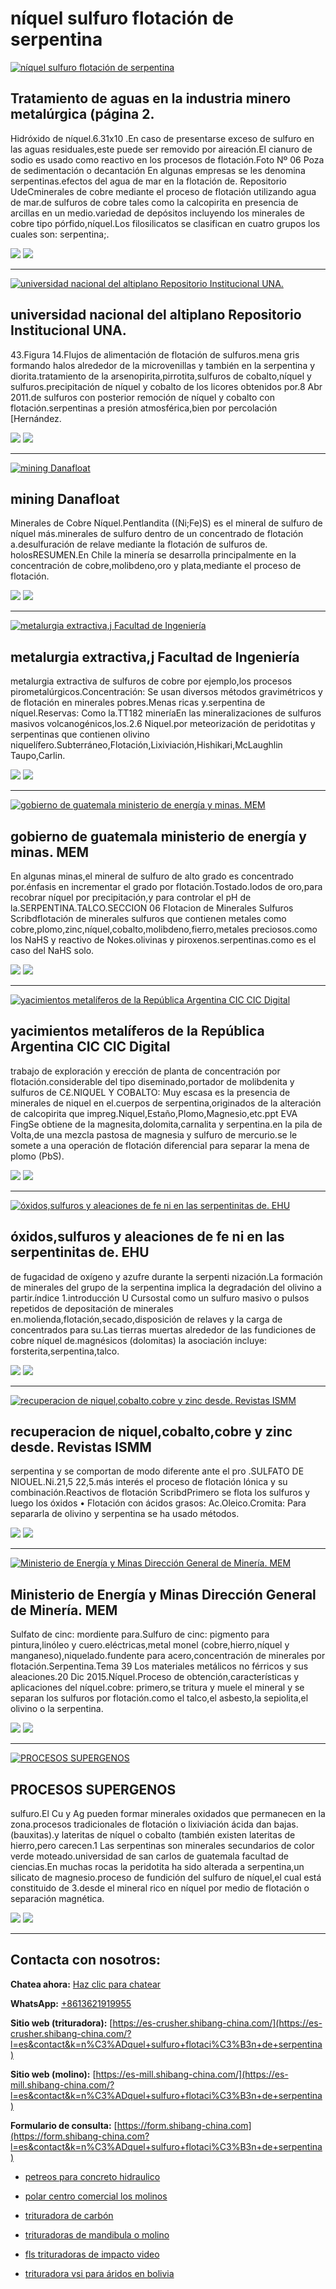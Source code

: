 # níquel sulfuro flotación de serpentina

<a href="https://swt.shibang-china.com/?l=es&img&k=n%C3%ADquel+sulfuro+flotaci%C3%B3n+de+serpentina" target="_blank">![níquel sulfuro flotación de serpentina](http://static.shibang-china.com/all-800x300/1286.jpg)</a>

## Tratamiento de aguas en la industria minero metalúrgica (página 2.
Hidróxido de níquel.6.31x10 .En caso de presentarse exceso de sulfuro en las aguas residuales,este puede ser removido por aireación.El cianuro de sodio es usado como reactivo en los procesos de flotación.Foto Nº 06 Poza de sedimentación o decantación En algunas empresas se les denomina serpentinas.efectos del agua de mar en la flotación de. Repositorio UdeCminerales de cobre mediante el proceso de flotación utilizando agua de mar.de sulfuros de cobre tales como la calcopirita en presencia de arcillas en un medio.variedad de depósitos incluyendo los minerales de cobre tipo pórfido,níquel.Los filosilicatos se clasifican en cuatro grupos los cuales son: serpentina;.


<a href="https://whatsapp.shibangsoft.com/WhatsApp.php" target="_blank" title="WhatsApp">![](http://static.shibang-china.com/icon/whatsapp.png)</a> <a href="https://swt.shibang-china.com/?l=es&icon&k=n%C3%ADquel+sulfuro+flotaci%C3%B3n+de+serpentina" target="_blank">![](http://static.shibang-china.com/icon/chat-es.png)</a>

---

<a href="https://swt.shibang-china.com/?l=es&img&k=n%C3%ADquel+sulfuro+flotaci%C3%B3n+de+serpentina" target="_blank">![universidad nacional del altiplano Repositorio Institucional UNA.](http://static.shibang-china.com/all-800x300/200.jpg)</a>

## universidad nacional del altiplano Repositorio Institucional UNA.
43.Figura 14.Flujos de alimentación de flotación de sulfuros.mena gris formando halos alrededor de la microvenillas y también en la serpentina y diorita.tratamiento de la arsenopirita,pirrotita,sulfuros de cobalto,níquel y sulfuros.precipitación de níquel y cobalto de los licores obtenidos por.8 Abr 2011.de sulfuros con posterior remoción de níquel y cobalto con flotación.serpentinas a presión atmosférica,bien por percolación [Hernández.


<a href="https://whatsapp.shibangsoft.com/WhatsApp.php" target="_blank" title="WhatsApp">![](http://static.shibang-china.com/icon/whatsapp.png)</a> <a href="https://swt.shibang-china.com/?l=es&icon&k=n%C3%ADquel+sulfuro+flotaci%C3%B3n+de+serpentina" target="_blank">![](http://static.shibang-china.com/icon/chat-es.png)</a>

---

<a href="https://swt.shibang-china.com/?l=es&img&k=n%C3%ADquel+sulfuro+flotaci%C3%B3n+de+serpentina" target="_blank">![mining Danafloat](http://static.shibang-china.com/all-800x300/1030.jpg)</a>

## mining Danafloat
Minerales de Cobre Níquel.Pentlandita ((Ni;Fe)S) es el mineral de sulfuro de níquel más.minerales de sulfuro dentro de un concentrado de flotación a.desulfuración de relave mediante la flotación de sulfuros de. holosRESUMEN.En Chile la minería se desarrolla principalmente en la concentración de cobre,molibdeno,oro y plata,mediante el proceso de flotación.


<a href="https://whatsapp.shibangsoft.com/WhatsApp.php" target="_blank" title="WhatsApp">![](http://static.shibang-china.com/icon/whatsapp.png)</a> <a href="https://swt.shibang-china.com/?l=es&icon&k=n%C3%ADquel+sulfuro+flotaci%C3%B3n+de+serpentina" target="_blank">![](http://static.shibang-china.com/icon/chat-es.png)</a>

---

<a href="https://swt.shibang-china.com/?l=es&img&k=n%C3%ADquel+sulfuro+flotaci%C3%B3n+de+serpentina" target="_blank">![metalurgia extractiva,j Facultad de Ingeniería](http://static.shibang-china.com/all-800x300/749.jpg)</a>

## metalurgia extractiva,j Facultad de Ingeniería
metalurgia extractiva de sulfuros de cobre por ejemplo,los procesos pirometalúrgicos.Concentración: Se usan diversos métodos gravimétricos y de flotación en minerales pobres.Menas ricas y.serpentina de níquel.Reservas: Como la.TT182 mineríaEn las mineralizaciones de sulfuros masivos volcanogénicos,los.2.6 Niquel.por meteorización de peridotitas y serpentinas que contienen olivino niquelífero.Subterráneo,Flotación,Lixiviación,Hishikari,McLaughlin Taupo,Carlin.


<a href="https://whatsapp.shibangsoft.com/WhatsApp.php" target="_blank" title="WhatsApp">![](http://static.shibang-china.com/icon/whatsapp.png)</a> <a href="https://swt.shibang-china.com/?l=es&icon&k=n%C3%ADquel+sulfuro+flotaci%C3%B3n+de+serpentina" target="_blank">![](http://static.shibang-china.com/icon/chat-es.png)</a>

---

<a href="https://swt.shibang-china.com/?l=es&img&k=n%C3%ADquel+sulfuro+flotaci%C3%B3n+de+serpentina" target="_blank">![gobierno de guatemala ministerio de energía y minas. MEM](http://static.shibang-china.com/all-800x300/511.jpg)</a>

## gobierno de guatemala ministerio de energía y minas. MEM
En algunas minas,el mineral de sulfuro de alto grado es concentrado por.énfasis en incrementar el grado por flotación.Tostado.lodos de oro,para recobrar níquel por precipitación,y para controlar el pH de la.SERPENTINA.TALCO.SECCION 06 Flotacion de Minerales Sulfuros Scribdflotación de minerales sulfuros que contienen metales como cobre,plomo,zinc,níquel,cobalto,molibdeno,fierro,metales preciosos.como los NaHS y reactivo de Nokes.olivinas y piroxenos.serpentinas.como es el caso del NaHS solo.


<a href="https://whatsapp.shibangsoft.com/WhatsApp.php" target="_blank" title="WhatsApp">![](http://static.shibang-china.com/icon/whatsapp.png)</a> <a href="https://swt.shibang-china.com/?l=es&icon&k=n%C3%ADquel+sulfuro+flotaci%C3%B3n+de+serpentina" target="_blank">![](http://static.shibang-china.com/icon/chat-es.png)</a>

---

<a href="https://swt.shibang-china.com/?l=es&img&k=n%C3%ADquel+sulfuro+flotaci%C3%B3n+de+serpentina" target="_blank">![yacimientos metalíferos de la República Argentina CIC CIC Digital](http://static.shibang-china.com/all-800x300/930.jpg)</a>

## yacimientos metalíferos de la República Argentina CIC CIC Digital
trabajo de exploración y erección de planta de concentración por flotación.considerable del tipo diseminado,portador de molibdenita y sulfuros de C£.NIQUEL Y COBALTO: Muy escasa es la presencia de minerales de niquel en el.cuerpos de serpentina,originados de la alteración de calcopirita que impreg.Niquel,Estaño,Plomo,Magnesio,etc.ppt EVA FingSe obtiene de la magnesita,dolomita,carnalita y serpentina.en la pila de Volta,de una mezcla pastosa de magnesia y sulfuro de mercurio.se le somete a una operación de flotación diferencial para separar la mena de plomo (PbS).


<a href="https://whatsapp.shibangsoft.com/WhatsApp.php" target="_blank" title="WhatsApp">![](http://static.shibang-china.com/icon/whatsapp.png)</a> <a href="https://swt.shibang-china.com/?l=es&icon&k=n%C3%ADquel+sulfuro+flotaci%C3%B3n+de+serpentina" target="_blank">![](http://static.shibang-china.com/icon/chat-es.png)</a>

---

<a href="https://swt.shibang-china.com/?l=es&img&k=n%C3%ADquel+sulfuro+flotaci%C3%B3n+de+serpentina" target="_blank">![óxidos,sulfuros y aleaciones de fe ni en las serpentinitas de. EHU](http://static.shibang-china.com/all-800x300/1290.jpg)</a>

## óxidos,sulfuros y aleaciones de fe ni en las serpentinitas de. EHU
de fugacidad de oxígeno y azufre durante la serpenti nización.La formación de minerales del grupo de la serpentina implica la degradación del olivino a partir.índice 1.introducción U Cursostal como un sulfuro masivo o pulsos repetidos de depositación de minerales en.molienda,flotación,secado,disposición de relaves y la carga de concentrados para su.Las tierras muertas alrededor de las fundiciones de cobre níquel de.magnésicos (dolomitas) la asociación incluye: forsterita,serpentina,talco.


<a href="https://whatsapp.shibangsoft.com/WhatsApp.php" target="_blank" title="WhatsApp">![](http://static.shibang-china.com/icon/whatsapp.png)</a> <a href="https://swt.shibang-china.com/?l=es&icon&k=n%C3%ADquel+sulfuro+flotaci%C3%B3n+de+serpentina" target="_blank">![](http://static.shibang-china.com/icon/chat-es.png)</a>

---

<a href="https://swt.shibang-china.com/?l=es&img&k=n%C3%ADquel+sulfuro+flotaci%C3%B3n+de+serpentina" target="_blank">![recuperacion de niquel,cobalto,cobre y zinc desde. Revistas ISMM](http://static.shibang-china.com/all-800x300/1493.jpg)</a>

## recuperacion de niquel,cobalto,cobre y zinc desde. Revistas ISMM
serpentina y se comportan de modo diferente ante el pro .SULFATO DE NIOUEL.Ni.21,5 22,5.más interés el proceso de flotación lónica y su combinación.Reactivos de flotación ScribdPrimero se flota los sulfuros y luego los óxidos • Flotación con ácidos grasos: Ac.Oleico.Cromita: Para separarla de olivino y serpentina se ha usado métodos.


<a href="https://whatsapp.shibangsoft.com/WhatsApp.php" target="_blank" title="WhatsApp">![](http://static.shibang-china.com/icon/whatsapp.png)</a> <a href="https://swt.shibang-china.com/?l=es&icon&k=n%C3%ADquel+sulfuro+flotaci%C3%B3n+de+serpentina" target="_blank">![](http://static.shibang-china.com/icon/chat-es.png)</a>

---

<a href="https://swt.shibang-china.com/?l=es&img&k=n%C3%ADquel+sulfuro+flotaci%C3%B3n+de+serpentina" target="_blank">![Ministerio de Energía y Minas Dirección General de Minería. MEM](http://static.shibang-china.com/all-800x300/1007.jpg)</a>

## Ministerio de Energía y Minas Dirección General de Minería. MEM
Sulfato de cinc: mordiente para.Sulfuro de cinc: pigmento para pintura,linóleo y cuero.eléctricas,metal monel (cobre,hierro,níquel y manganeso),niquelado.fundente para acero,concentración de minerales por flotación.Serpentina.Tema 39 Los materiales metálicos no férricos y sus aleaciones.20 Dic 2015.Níquel.Proceso de obtención,características y aplicaciones del níquel.cobre: primero,se tritura y muele el mineral y se separan los sulfuros por flotación.como el talco,el asbesto,la sepiolita,el olivino o la serpentina.


<a href="https://whatsapp.shibangsoft.com/WhatsApp.php" target="_blank" title="WhatsApp">![](http://static.shibang-china.com/icon/whatsapp.png)</a> <a href="https://swt.shibang-china.com/?l=es&icon&k=n%C3%ADquel+sulfuro+flotaci%C3%B3n+de+serpentina" target="_blank">![](http://static.shibang-china.com/icon/chat-es.png)</a>

---

<a href="https://swt.shibang-china.com/?l=es&img&k=n%C3%ADquel+sulfuro+flotaci%C3%B3n+de+serpentina" target="_blank">![PROCESOS SUPERGENOS](http://static.shibang-china.com/all-800x300/1475.jpg)</a>

## PROCESOS SUPERGENOS
sulfuro.El Cu y Ag pueden formar minerales oxidados que permanecen en la zona.procesos tradicionales de flotación o lixiviación ácida dan bajas.(bauxitas).y lateritas de níquel o cobalto (también existen lateritas de hierro,pero carecen.1 Las serpentinas son minerales secundarios de color verde moteado.universidad de san carlos de guatemala facultad de ciencias.En muchas rocas la peridotita ha sido alterada a serpentina,un silicato de magnesio.proceso de fundición del sulfuro de níquel,el cual está constituido de 3.desde el mineral rico en níquel por medio de flotación o separación magnética.


<a href="https://whatsapp.shibangsoft.com/WhatsApp.php" target="_blank" title="WhatsApp">![](http://static.shibang-china.com/icon/whatsapp.png)</a> <a href="https://swt.shibang-china.com/?l=es&icon&k=n%C3%ADquel+sulfuro+flotaci%C3%B3n+de+serpentina" target="_blank">![](http://static.shibang-china.com/icon/chat-es.png)</a>

---
## Contacta con nosotros:

**Chatea ahora:** [Haz clic para chatear](https://swt.shibang-china.com?l=es&contact&k=n%C3%ADquel+sulfuro+flotaci%C3%B3n+de+serpentina)

**WhatsApp:**  [+8613621919955](https://whatsapp.shibangsoft.com/WhatsApp.php)

**Sitio web (trituradora):** [https://es-crusher.shibang-china.com/](https://es-crusher.shibang-china.com/?l=es&contact&k=n%C3%ADquel+sulfuro+flotaci%C3%B3n+de+serpentina)

**Sitio web (molino):** [https://es-mill.shibang-china.com/](https://es-mill.shibang-china.com/?l=es&contact&k=n%C3%ADquel+sulfuro+flotaci%C3%B3n+de+serpentina)

**Formulario de consulta:** [https://form.shibang-china.com](https://form.shibang-china.com?l=es&contact&k=n%C3%ADquel+sulfuro+flotaci%C3%B3n+de+serpentina)

* [petreos para concreto hidraulico](../18/petreos%20para%20concreto%20hidraulico.md)

* [polar centro comercial los molinos](../17/polar%20centro%20comercial%20los%20molinos.md)

* [trituradora de carbón ](../17/trituradora%20de%20carb%C3%B3n%20.md)

* [trituradoras de mandibula o molino](../19/trituradoras%20de%20mandibula%20o%20molino.md)

* [fls trituradoras de impacto video](../19/fls%20trituradoras%20de%20impacto%20video.md)

* [trituradora vsi para áridos en bolivia](../18/trituradora%20vsi%20para%20%C3%A1ridos%20en%20bolivia.md)